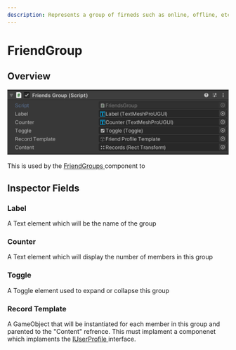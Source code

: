 ```yaml
---
description: Represents a group of firneds such as online, offline, etc.
---
```


# FriendGroup

## Overview

![](<../../../../.gitbook/assets/image (152).png>)

This is used by the [FriendGroups ](friendgroupsdisplay.md)component to&#x20;

## Inspector Fields

### Label

A Text element which will be the name of the group

### Counter

A Text element which will display the number of members in this group

### Toggle

A Toggle element used to expand or collapse this group

### Record Template

A GameObject that will be instantiated for each member in this group and parented to the "Content" refrence. This must implament a componenet which implaments the [IUserProfile ](../interfaces/iuserprofile.md)interface.
